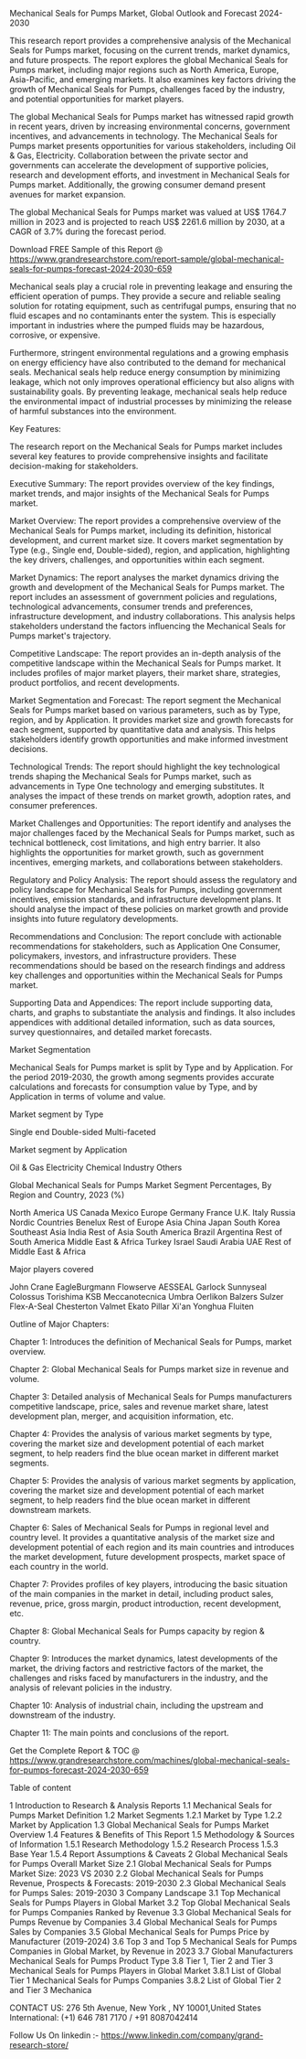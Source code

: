 Mechanical Seals for Pumps Market, Global Outlook and Forecast 2024-2030

This research report provides a comprehensive analysis of the Mechanical Seals for Pumps market, focusing on the current trends, market dynamics, and future prospects. The report explores the global Mechanical Seals for Pumps market, including major regions such as North America, Europe, Asia-Pacific, and emerging markets. It also examines key factors driving the growth of Mechanical Seals for Pumps, challenges faced by the industry, and potential opportunities for market players.

The global Mechanical Seals for Pumps market has witnessed rapid growth in recent years, driven by increasing environmental concerns, government incentives, and advancements in technology. The Mechanical Seals for Pumps market presents opportunities for various stakeholders, including Oil & Gas, Electricity. Collaboration between the private sector and governments can accelerate the development of supportive policies, research and development efforts, and investment in Mechanical Seals for Pumps market. Additionally, the growing consumer demand present avenues for market expansion.

The global Mechanical Seals for Pumps market was valued at US$ 1764.7 million in 2023 and is projected to reach US$ 2261.6 million by 2030, at a CAGR of 3.7% during the forecast period.

Download FREE Sample of this Report @ https://www.grandresearchstore.com/report-sample/global-mechanical-seals-for-pumps-forecast-2024-2030-659


Mechanical seals play a crucial role in preventing leakage and ensuring the efficient operation of pumps. They provide a secure and reliable sealing solution for rotating equipment, such as centrifugal pumps, ensuring that no fluid escapes and no contaminants enter the system. This is especially important in industries where the pumped fluids may be hazardous, corrosive, or expensive.

Furthermore, stringent environmental regulations and a growing emphasis on energy efficiency have also contributed to the demand for mechanical seals. Mechanical seals help reduce energy consumption by minimizing leakage, which not only improves operational efficiency but also aligns with sustainability goals. By preventing leakage, mechanical seals help reduce the environmental impact of industrial processes by minimizing the release of harmful substances into the environment.

Key Features:

The research report on the Mechanical Seals for Pumps market includes several key features to provide comprehensive insights and facilitate decision-making for stakeholders.

Executive Summary: The report provides overview of the key findings, market trends, and major insights of the Mechanical Seals for Pumps market.

Market Overview: The report provides a comprehensive overview of the Mechanical Seals for Pumps market, including its definition, historical development, and current market size. It covers market segmentation by Type (e.g., Single end, Double-sided), region, and application, highlighting the key drivers, challenges, and opportunities within each segment.

Market Dynamics: The report analyses the market dynamics driving the growth and development of the Mechanical Seals for Pumps market. The report includes an assessment of government policies and regulations, technological advancements, consumer trends and preferences, infrastructure development, and industry collaborations. This analysis helps stakeholders understand the factors influencing the Mechanical Seals for Pumps market's trajectory.

Competitive Landscape: The report provides an in-depth analysis of the competitive landscape within the Mechanical Seals for Pumps market. It includes profiles of major market players, their market share, strategies, product portfolios, and recent developments.

Market Segmentation and Forecast: The report segment the Mechanical Seals for Pumps market based on various parameters, such as by Type, region, and by Application. It provides market size and growth forecasts for each segment, supported by quantitative data and analysis. This helps stakeholders identify growth opportunities and make informed investment decisions.

Technological Trends: The report should highlight the key technological trends shaping the Mechanical Seals for Pumps market, such as advancements in Type One technology and emerging substitutes. It analyses the impact of these trends on market growth, adoption rates, and consumer preferences.

Market Challenges and Opportunities: The report identify and analyses the major challenges faced by the Mechanical Seals for Pumps market, such as technical bottleneck, cost limitations, and high entry barrier. It also highlights the opportunities for market growth, such as government incentives, emerging markets, and collaborations between stakeholders.

Regulatory and Policy Analysis: The report should assess the regulatory and policy landscape for Mechanical Seals for Pumps, including government incentives, emission standards, and infrastructure development plans. It should analyse the impact of these policies on market growth and provide insights into future regulatory developments.

Recommendations and Conclusion: The report conclude with actionable recommendations for stakeholders, such as Application One Consumer, policymakers, investors, and infrastructure providers. These recommendations should be based on the research findings and address key challenges and opportunities within the Mechanical Seals for Pumps market.

Supporting Data and Appendices: The report include supporting data, charts, and graphs to substantiate the analysis and findings. It also includes appendices with additional detailed information, such as data sources, survey questionnaires, and detailed market forecasts.

Market Segmentation

Mechanical Seals for Pumps market is split by Type and by Application. For the period 2019-2030, the growth among segments provides accurate calculations and forecasts for consumption value by Type, and by Application in terms of volume and value.



Market segment by Type



Single end
Double-sided
Multi-faceted


Market segment by Application



Oil & Gas
Electricity
Chemical Industry
Others


Global Mechanical Seals for Pumps Market Segment Percentages, By Region and Country, 2023 (%)



North America
US
Canada
Mexico
Europe
Germany
France
U.K.
Italy
Russia
Nordic Countries
Benelux
Rest of Europe
Asia
China
Japan
South Korea
Southeast Asia
India
Rest of Asia
South America
Brazil
Argentina
Rest of South America
Middle East & Africa
Turkey
Israel
Saudi Arabia
UAE
Rest of Middle East & Africa


Major players covered



John Crane
EagleBurgmann
Flowserve
AESSEAL
Garlock
Sunnyseal
Colossus
Torishima
KSB
Meccanotecnica Umbra
Oerlikon Balzers
Sulzer
Flex-A-Seal
Chesterton
Valmet
Ekato
Pillar
Xi'an Yonghua
Fluiten


Outline of Major Chapters:

Chapter 1: Introduces the definition of Mechanical Seals for Pumps, market overview.

Chapter 2: Global Mechanical Seals for Pumps market size in revenue and volume.

Chapter 3: Detailed analysis of Mechanical Seals for Pumps manufacturers competitive landscape, price, sales and revenue market share, latest development plan, merger, and acquisition information, etc.

Chapter 4: Provides the analysis of various market segments by type, covering the market size and development potential of each market segment, to help readers find the blue ocean market in different market segments.

Chapter 5: Provides the analysis of various market segments by application, covering the market size and development potential of each market segment, to help readers find the blue ocean market in different downstream markets.

Chapter 6: Sales of Mechanical Seals for Pumps in regional level and country level. It provides a quantitative analysis of the market size and development potential of each region and its main countries and introduces the market development, future development prospects, market space of each country in the world.

Chapter 7: Provides profiles of key players, introducing the basic situation of the main companies in the market in detail, including product sales, revenue, price, gross margin, product introduction, recent development, etc.

Chapter 8: Global Mechanical Seals for Pumps capacity by region & country.

Chapter 9: Introduces the market dynamics, latest developments of the market, the driving factors and restrictive factors of the market, the challenges and risks faced by manufacturers in the industry, and the analysis of relevant policies in the industry.

Chapter 10: Analysis of industrial chain, including the upstream and downstream of the industry.

Chapter 11: The main points and conclusions of the report.

Get the Complete Report & TOC @ https://www.grandresearchstore.com/machines/global-mechanical-seals-for-pumps-forecast-2024-2030-659

Table of content

1 Introduction to Research & Analysis Reports
1.1 Mechanical Seals for Pumps Market Definition
1.2 Market Segments
1.2.1 Market by Type
1.2.2 Market by Application
1.3 Global Mechanical Seals for Pumps Market Overview
1.4 Features & Benefits of This Report
1.5 Methodology & Sources of Information
1.5.1 Research Methodology
1.5.2 Research Process
1.5.3 Base Year
1.5.4 Report Assumptions & Caveats
2 Global Mechanical Seals for Pumps Overall Market Size
2.1 Global Mechanical Seals for Pumps Market Size: 2023 VS 2030
2.2 Global Mechanical Seals for Pumps Revenue, Prospects & Forecasts: 2019-2030
2.3 Global Mechanical Seals for Pumps Sales: 2019-2030
3 Company Landscape
3.1 Top Mechanical Seals for Pumps Players in Global Market
3.2 Top Global Mechanical Seals for Pumps Companies Ranked by Revenue
3.3 Global Mechanical Seals for Pumps Revenue by Companies
3.4 Global Mechanical Seals for Pumps Sales by Companies
3.5 Global Mechanical Seals for Pumps Price by Manufacturer (2019-2024)
3.6 Top 3 and Top 5 Mechanical Seals for Pumps Companies in Global Market, by Revenue in 2023
3.7 Global Manufacturers Mechanical Seals for Pumps Product Type
3.8 Tier 1, Tier 2 and Tier 3 Mechanical Seals for Pumps Players in Global Market
3.8.1 List of Global Tier 1 Mechanical Seals for Pumps Companies
3.8.2 List of Global Tier 2 and Tier 3 Mechanica

CONTACT US:
276 5th Avenue, New York , NY 10001,United States
International: (+1) 646 781 7170 / +91 8087042414

Follow Us On linkedin :- https://www.linkedin.com/company/grand-research-store/
 
